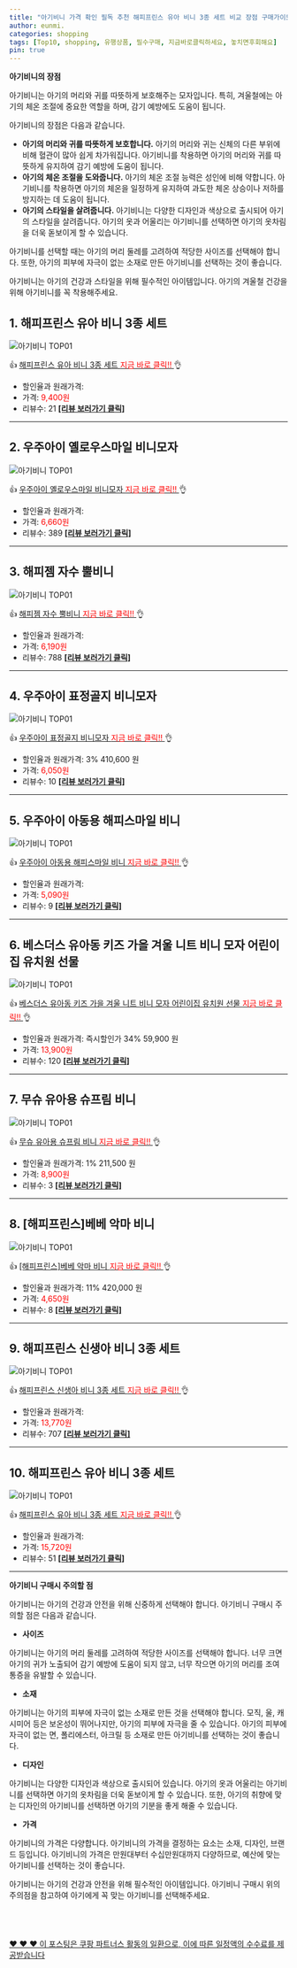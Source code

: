 ```yaml
---
title: "아기비니 가격 확인 필독 추천 해피프린스 유아 비니 3종 세트 비교 장점 구매가이드"
author: eunmi.
categories: shopping
tags: [Top10, shopping, 유행상품, 필수구매, 지금바로클릭하세요, 놓치면후회해요]
pin: true
---
```

**아기비니의 장점**

아기비니는 아기의 머리와 귀를 따뜻하게 보호해주는 모자입니다. 특히, 겨울철에는 아기의 체온 조절에 중요한 역할을 하며, 감기 예방에도 도움이 됩니다.

아기비니의 장점은 다음과 같습니다.

* **아기의 머리와 귀를 따뜻하게 보호합니다.** 아기의 머리와 귀는 신체의 다른 부위에 비해 혈관이 많아 쉽게 차가워집니다. 아기비니를 착용하면 아기의 머리와 귀를 따뜻하게 유지하여 감기 예방에 도움이 됩니다.
* **아기의 체온 조절을 도와줍니다.** 아기의 체온 조절 능력은 성인에 비해 약합니다. 아기비니를 착용하면 아기의 체온을 일정하게 유지하여 과도한 체온 상승이나 저하를 방지하는 데 도움이 됩니다.
* **아기의 스타일을 살려줍니다.** 아기비니는 다양한 디자인과 색상으로 출시되어 아기의 스타일을 살려줍니다. 아기의 옷과 어울리는 아기비니를 선택하면 아기의 옷차림을 더욱 돋보이게 할 수 있습니다.

아기비니를 선택할 때는 아기의 머리 둘레를 고려하여 적당한 사이즈를 선택해야 합니다. 또한, 아기의 피부에 자극이 없는 소재로 만든 아기비니를 선택하는 것이 좋습니다.

아기비니는 아기의 건강과 스타일을 위해 필수적인 아이템입니다. 아기의 겨울철 건강을 위해 아기비니를 꼭 착용해주세요.

   

## 1. 해피프린스 유아 비니 3종 세트

![아기비니 TOP01](https://thumbnail6.coupangcdn.com/thumbnails/remote/230x230ex/image/retail/images/2457878151778787-55504655-e900-41b9-bde8-3c86dffe3ca1.jpg)


👍 [해피프린스 유아 비니 3종 세트 <font color=red> 지금 바로 클릭!! </font> ](https://link.coupang.com/re/AFFSDP?lptag=AF3617701&subid=GithubCoopas&pageKey=1629823809&traceid=V0-153&itemId=2780163966&vendorItemId=70769942463) 👌 


- 할인율과 원래가격: 
- 가격: <span style='color:red'>9,400원</span>
- 리뷰수: 21  [**[리뷰 보러가기 클릭]**](https://link.coupang.com/re/AFFSDP?lptag=AF3617701&subid=GithubCoopas&pageKey=1629823809&traceid=V0-153&itemId=2780163966&vendorItemId=70769942463)

---


   

## 2. 우주아이 옐로우스마일 비니모자

![아기비니 TOP01](https://thumbnail6.coupangcdn.com/thumbnails/remote/230x230ex/image/retail/images/2020/09/08/23/4/1f0302a4-0671-4854-a094-231cc085fc41.jpg)


👍 [우주아이 옐로우스마일 비니모자 <font color=red> 지금 바로 클릭!! </font> ](https://link.coupang.com/re/AFFSDP?lptag=AF3617701&subid=GithubCoopas&pageKey=2093749528&traceid=V0-153&itemId=3556626054&vendorItemId=71542499639) 👌 


- 할인율과 원래가격: 
- 가격: <span style='color:red'>6,660원</span>
- 리뷰수: 389  [**[리뷰 보러가기 클릭]**](https://link.coupang.com/re/AFFSDP?lptag=AF3617701&subid=GithubCoopas&pageKey=2093749528&traceid=V0-153&itemId=3556626054&vendorItemId=71542499639)

---


   

## 3. 해피젬 자수 뿔비니

![아기비니 TOP01](https://thumbnail10.coupangcdn.com/thumbnails/remote/230x230ex/image/retail/images/2020/02/26/12/9/2bfce879-c7c1-4052-a91f-328d5e94ca0c.jpg)


👍 [해피젬 자수 뿔비니 <font color=red> 지금 바로 클릭!! </font> ](https://link.coupang.com/re/AFFSDP?lptag=AF3617701&subid=GithubCoopas&pageKey=1308971377&traceid=V0-153&itemId=2325351395&vendorItemId=70321996210) 👌 


- 할인율과 원래가격: 
- 가격: <span style='color:red'>6,190원</span>
- 리뷰수: 788  [**[리뷰 보러가기 클릭]**](https://link.coupang.com/re/AFFSDP?lptag=AF3617701&subid=GithubCoopas&pageKey=1308971377&traceid=V0-153&itemId=2325351395&vendorItemId=70321996210)

---


   

## 4. 우주아이 표정골지 비니모자

![아기비니 TOP01](https://thumbnail7.coupangcdn.com/thumbnails/remote/230x230ex/image/retail/images/2020/09/08/23/1/efbfff24-00bb-4560-9915-452c623ae626.jpg)


👍 [우주아이 표정골지 비니모자 <font color=red> 지금 바로 클릭!! </font> ](https://link.coupang.com/re/AFFSDP?lptag=AF3617701&subid=GithubCoopas&pageKey=2093749198&traceid=V0-153&itemId=3556625486&vendorItemId=71542499059) 👌 


- 할인율과 원래가격: 3%  410,600   원
- 가격: <span style='color:red'>6,050원</span>
- 리뷰수: 10  [**[리뷰 보러가기 클릭]**](https://link.coupang.com/re/AFFSDP?lptag=AF3617701&subid=GithubCoopas&pageKey=2093749198&traceid=V0-153&itemId=3556625486&vendorItemId=71542499059)

---


   

## 5. 우주아이 아동용 해피스마일 비니

![아기비니 TOP01](https://thumbnail6.coupangcdn.com/thumbnails/remote/230x230ex/image/retail/images/2019/08/30/10/9/cc6eca9c-c12e-41f9-8b87-6579886b43e3.jpg)


👍 [우주아이 아동용 해피스마일 비니 <font color=red> 지금 바로 클릭!! </font> ](https://link.coupang.com/re/AFFSDP?lptag=AF3617701&subid=GithubCoopas&pageKey=293148104&traceid=V0-153&itemId=925781433&vendorItemId=5301176481) 👌 


- 할인율과 원래가격: 
- 가격: <span style='color:red'>5,090원</span>
- 리뷰수: 9  [**[리뷰 보러가기 클릭]**](https://link.coupang.com/re/AFFSDP?lptag=AF3617701&subid=GithubCoopas&pageKey=293148104&traceid=V0-153&itemId=925781433&vendorItemId=5301176481)

---


   

## 6. 베스더스 유아동 키즈 가을 겨울 니트 비니 모자 어린이집 유치원 선물

![아기비니 TOP01](https://thumbnail6.coupangcdn.com/thumbnails/remote/230x230ex/image/vendor_inventory/f92b/84ff5a29d56fcb15cd79408f4ecb502689413db416c90e3c032fd0cf1a57.jpg)


👍 [베스더스 유아동 키즈 가을 겨울 니트 비니 모자 어린이집 유치원 선물 <font color=red> 지금 바로 클릭!! </font> ](https://link.coupang.com/re/AFFSDP?lptag=AF3617701&subid=GithubCoopas&pageKey=6783767444&traceid=V0-153&itemId=15962455416&vendorItemId=86951885810) 👌 


- 할인율과 원래가격: 즉시할인가 34%  59,900   원
- 가격: <span style='color:red'>13,900원</span>
- 리뷰수: 120  [**[리뷰 보러가기 클릭]**](https://link.coupang.com/re/AFFSDP?lptag=AF3617701&subid=GithubCoopas&pageKey=6783767444&traceid=V0-153&itemId=15962455416&vendorItemId=86951885810)

---


   

## 7. 무슈 유아용 슈프림 비니

![아기비니 TOP01](https://thumbnail9.coupangcdn.com/thumbnails/remote/230x230ex/image/retail/images/2018/10/08/15/3/fda27922-dd83-44e7-a68a-a3294083913f.jpg)


👍 [무슈 유아용 슈프림 비니 <font color=red> 지금 바로 클릭!! </font> ](https://link.coupang.com/re/AFFSDP?lptag=AF3617701&subid=GithubCoopas&pageKey=88777388&traceid=V0-153&itemId=415545601&vendorItemId=4020939266) 👌 


- 할인율과 원래가격: 1%  211,500   원
- 가격: <span style='color:red'>8,900원</span>
- 리뷰수: 3  [**[리뷰 보러가기 클릭]**](https://link.coupang.com/re/AFFSDP?lptag=AF3617701&subid=GithubCoopas&pageKey=88777388&traceid=V0-153&itemId=415545601&vendorItemId=4020939266)

---


   

## 8. [해피프린스]베베 악마 비니

![아기비니 TOP01](https://thumbnail6.coupangcdn.com/thumbnails/remote/230x230ex/image/vendor_inventory/a0c2/63df8a0ff9d786d20bcef627eeab1fcff515087294baf089f3e401fd02da.jpg)


👍 [[해피프린스]베베 악마 비니 <font color=red> 지금 바로 클릭!! </font> ](https://link.coupang.com/re/AFFSDP?lptag=AF3617701&subid=GithubCoopas&pageKey=1319207330&traceid=V0-153&itemId=2339327100&vendorItemId=70213053165) 👌 


- 할인율과 원래가격: 11%  420,000   원
- 가격: <span style='color:red'>4,650원</span>
- 리뷰수: 8  [**[리뷰 보러가기 클릭]**](https://link.coupang.com/re/AFFSDP?lptag=AF3617701&subid=GithubCoopas&pageKey=1319207330&traceid=V0-153&itemId=2339327100&vendorItemId=70213053165)

---


   

## 9. 해피프린스 신생아 비니 3종 세트

![아기비니 TOP01](https://thumbnail9.coupangcdn.com/thumbnails/remote/230x230ex/image/retail/images/2208612575198271-7735c34d-77ef-46be-af13-39f0c9954ba8.jpg)


👍 [해피프린스 신생아 비니 3종 세트 <font color=red> 지금 바로 클릭!! </font> ](https://link.coupang.com/re/AFFSDP?lptag=AF3617701&subid=GithubCoopas&pageKey=1629835335&traceid=V0-153&itemId=2780180268&vendorItemId=70769942787) 👌 


- 할인율과 원래가격: 
- 가격: <span style='color:red'>13,770원</span>
- 리뷰수: 707  [**[리뷰 보러가기 클릭]**](https://link.coupang.com/re/AFFSDP?lptag=AF3617701&subid=GithubCoopas&pageKey=1629835335&traceid=V0-153&itemId=2780180268&vendorItemId=70769942787)

---


   

## 10. 해피프린스 유아 비니 3종 세트

![아기비니 TOP01](https://thumbnail10.coupangcdn.com/thumbnails/remote/230x230ex/image/rs_quotation_api/hcui2zfr/e9e796b284c445569ba621f197d1ea69.jpg)


👍 [해피프린스 유아 비니 3종 세트 <font color=red> 지금 바로 클릭!! </font> ](https://link.coupang.com/re/AFFSDP?lptag=AF3617701&subid=GithubCoopas&pageKey=1629823809&traceid=V0-153&itemId=20175760191&vendorItemId=87267679284) 👌 


- 할인율과 원래가격: 
- 가격: <span style='color:red'>15,720원</span>
- 리뷰수: 51  [**[리뷰 보러가기 클릭]**](https://link.coupang.com/re/AFFSDP?lptag=AF3617701&subid=GithubCoopas&pageKey=1629823809&traceid=V0-153&itemId=20175760191&vendorItemId=87267679284)

---
**아기비니 구매시 주의할 점**

아기비니는 아기의 건강과 안전을 위해 신중하게 선택해야 합니다. 아기비니 구매시 주의할 점은 다음과 같습니다.

* **사이즈**

아기비니는 아기의 머리 둘레를 고려하여 적당한 사이즈를 선택해야 합니다. 너무 크면 아기의 귀가 노출되어 감기 예방에 도움이 되지 않고, 너무 작으면 아기의 머리를 조여 통증을 유발할 수 있습니다.

* **소재**

아기비니는 아기의 피부에 자극이 없는 소재로 만든 것을 선택해야 합니다. 모직, 울, 캐시미어 등은 보온성이 뛰어나지만, 아기의 피부에 자극을 줄 수 있습니다. 아기의 피부에 자극이 없는 면, 폴리에스터, 아크릴 등 소재로 만든 아기비니를 선택하는 것이 좋습니다.

* **디자인**

아기비니는 다양한 디자인과 색상으로 출시되어 있습니다. 아기의 옷과 어울리는 아기비니를 선택하면 아기의 옷차림을 더욱 돋보이게 할 수 있습니다. 또한, 아기의 취향에 맞는 디자인의 아기비니를 선택하면 아기의 기분을 좋게 해줄 수 있습니다.

* **가격**

아기비니의 가격은 다양합니다. 아기비니의 가격을 결정하는 요소는 소재, 디자인, 브랜드 등입니다. 아기비니의 가격은 만원대부터 수십만원대까지 다양하므로, 예산에 맞는 아기비니를 선택하는 것이 좋습니다.

아기비니는 아기의 건강과 안전을 위해 필수적인 아이템입니다. 아기비니 구매시 위의 주의점을 참고하여 아기에게 꼭 맞는 아기비니를 선택해주세요.<br><br><br><br><br> [ ❤ ❤ ❤ 이 포스팅은 쿠팡 파트너스 활동의 일환으로, 이에 따른 일정액의 수수료를 제공받습니다](https://link.coupang.com/a/bcEFyh)